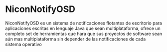 NiconNotifyOSD
==============

NiconNotifyOSD es un sistema de notificaciones flotantes de escritorio para aplicaciones
escritas en lenguaje Java que sean multiplataforma, ofrece un completo set de herramientas
que hara que sus proyectos de software sean aún mas multiplataforma sin depender de las
notificaciones de cada sistema operativo
